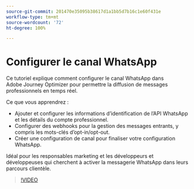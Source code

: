 ```yaml
---
source-git-commit: 201470e35095b38617d1a1bb5d7b16c1e60f431e
workflow-type: tm+mt
source-wordcount: '72'
ht-degree: 100%

---
```

# Configurer le canal WhatsApp

Ce tutoriel explique comment configurer le canal WhatsApp dans Adobe Journey Optimizer pour permettre la diffusion de messages professionnels en temps réel.

Ce que vous apprendrez :

* Ajouter et configurer les informations d’identification de l’API WhatsApp et les détails du compte professionnel.
* Configurer des webhooks pour la gestion des messages entrants, y compris les mots-clés d’opt-in/opt-out.
* Créer une configuration de canal pour finaliser votre configuration WhatsApp.

Idéal pour les responsables marketing et les développeurs et développeuses qui cherchent à activer la messagerie WhatsApp dans leurs parcours clientèle.

>[!VIDEO](https://video.tv.adobe.com/v/3470270/?learn=on&enablevpops&captions=fre_fr)
